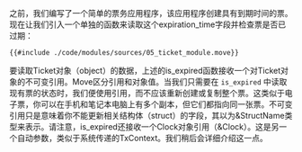 之前，我们编写了一个简单的票务应用程序，该应用程序创建具有到期时间的票。现在让我们引入一个单独的函数来读取这个expiration_time字段并检查票是否已过期：

````move
{{#include ./code/modules/sources/05_ticket_module.move}}
````

要读取Ticket对象（object）的数据，上述的is_expired函数接收一个对Ticket对象的不可变引用。Move区分引用和对象值。当我们只需要在 `is_expired` 中读取现有票的状态时，我们便使用引用，而不应该重新创建或复制整个票。这类似于电子票，你可以在手机和笔记本电脑上有多个副本，但它们都指向同一张票。不可变引用只是意味着你不能更新相关结构体（struct）的字段，其以为&StructName类型来表示。请注意，is_expired还接收一个Clock对象引用（&Clock）。这是另一个自动参数，类似于系统传递的TxContext。我们稍后会详细介绍这一点。